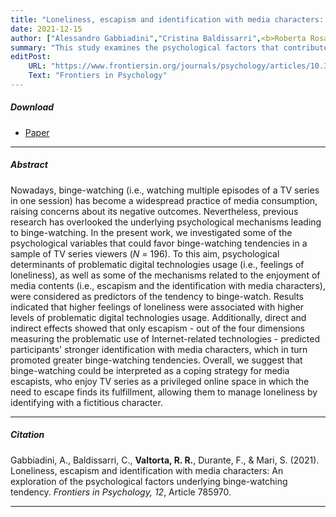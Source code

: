 ```yaml
---
title: "Loneliness, escapism and identification with media characters: An exploration of the psychological factors underlying binge-watching tendency" 
date: 2021-12-15
author: ["Alessandro Gabbiadini","Cristina Baldissarri",<b>Roberta Rosa Valtorta</b>,"Federica Durante","Silvia Mari"]
summary: "This study examines the psychological factors that contribute to binge-watching tendencies, examining how loneliness, escapism, and identification with media characters influence the tendency to watch multiple TV episodes in one sitting."
editPost:
    URL: "https://www.frontiersin.org/journals/psychology/articles/10.3389/fpsyg.2021.785970/full"
    Text: "Frontiers in Psychology"
---
```


##### Download

<ul>

<li><a href="binge-watching.pdf" target="_blank">Paper</a></li>

</ul>

------------------------------------------------------------------------

##### Abstract

Nowadays, binge-watching (i.e., watching multiple episodes of a TV series in one session) has become a widespread practice of media consumption, raising concerns about its negative outcomes. Nevertheless, previous research has overlooked the underlying psychological mechanisms leading to binge-watching. In the present work, we investigated some of the psychological variables that could favor binge-watching tendencies in a sample of TV series viewers (*N* = 196). To this aim, psychological determinants of problematic digital technologies usage (i.e., feelings of loneliness), as well as some of the mechanisms related to the enjoyment of media contents (i.e., escapism and the identification with media characters), were considered as predictors of the tendency to binge-watch. Results indicated that higher feelings of loneliness were associated with higher levels of problematic digital technologies usage. Additionally, direct and indirect effects showed that only escapism - out of the four dimensions measuring the problematic use of Internet-related technologies - predicted participants' stronger identification with media characters, which in turn promoted greater binge-watching tendencies. Overall, we suggest that binge-watching could be interpreted as a coping strategy for media escapists, who enjoy TV series as a privileged online space in which the need to escape finds its fulfillment, allowing them to manage loneliness by identifying with a fictitious character.

------------------------------------------------------------------------

##### Citation

Gabbiadini, A., Baldissarri, C., **Valtorta, R. R.**, Durante, F., & Mari, S. (2021). Loneliness, escapism and identification with media characters: An exploration of the psychological factors underlying binge-watching tendency. *Frontiers in Psychology, 12*, Article 785970.

------------------------------------------------------------------------
